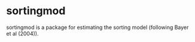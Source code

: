 # sortingmod

sortingmod is a package for estimating the sorting model (following Bayer et al (2004)).

